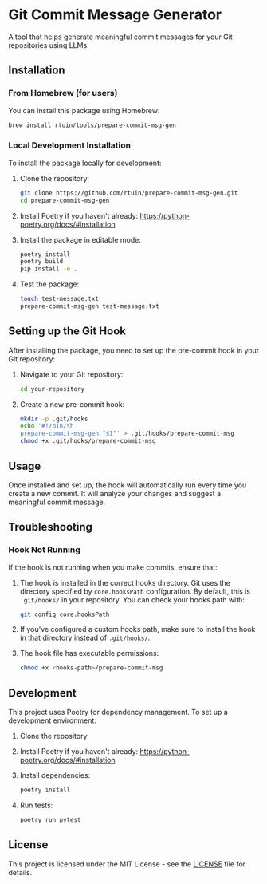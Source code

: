 # Git Commit Message Generator

A tool that helps generate meaningful commit messages for your Git repositories using LLMs.

## Installation

### From Homebrew (for users)
You can install this package using Homebrew:

```bash
brew install rtuin/tools/prepare-commit-msg-gen
```

### Local Development Installation
To install the package locally for development:

1. Clone the repository:
   ```bash
   git clone https://github.com/rtuin/prepare-commit-msg-gen.git
   cd prepare-commit-msg-gen
   ```

2. Install Poetry if you haven't already: https://python-poetry.org/docs/#installation

3. Install the package in editable mode:
   ```bash
   poetry install
   poetry build
   pip install -e .
   ```

4. Test the package:
   ```bash
   touch test-message.txt
   prepare-commit-msg-gen test-message.txt
   ```


## Setting up the Git Hook

After installing the package, you need to set up the pre-commit hook in your Git repository:

1. Navigate to your Git repository:
   ```bash
   cd your-repository
   ```

2. Create a new pre-commit hook:
   ```bash
   mkdir -p .git/hooks
   echo '#!/bin/sh
   prepare-commit-msg-gen "$1"' > .git/hooks/prepare-commit-msg
   chmod +x .git/hooks/prepare-commit-msg
   ```

## Usage

Once installed and set up, the hook will automatically run every time you create a new commit. It will analyze your changes and suggest a meaningful commit message.

## Troubleshooting

### Hook Not Running

If the hook is not running when you make commits, ensure that:

1. The hook is installed in the correct hooks directory. Git uses the directory specified by `core.hooksPath` configuration. By default, this is `.git/hooks/` in your repository. You can check your hooks path with:
   ```bash
   git config core.hooksPath
   ```

2. If you've configured a custom hooks path, make sure to install the hook in that directory instead of `.git/hooks/`.

3. The hook file has executable permissions:
   ```bash
   chmod +x <hooks-path>/prepare-commit-msg
   ```

## Development

This project uses Poetry for dependency management. To set up a development environment:

1. Clone the repository
2. Install Poetry if you haven't already: https://python-poetry.org/docs/#installation
3. Install dependencies:
   ```bash
   poetry install
   ```

4. Run tests:
   ```bash
   poetry run pytest
   ```

## License

This project is licensed under the MIT License - see the [LICENSE](LICENSE) file for details.
